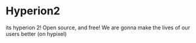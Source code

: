 # Hyperion2
its hyperion 2! Open source, and free! We are gonna make the lives of our users better (on hypixel)
